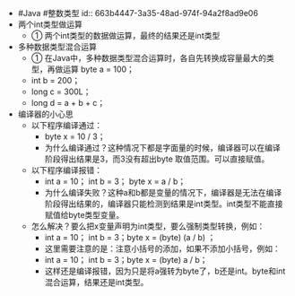 - #Java #整数类型
  id:: 663b4447-3a35-48ad-974f-94a2f8ad9e06
- 两个int类型做运算
	- ① 两个int类型的数据做运算，最终的结果还是int类型
- 多种数据类型混合运算
	- ① 在Java中，多种数据类型混合运算时，各自先转换成容量最大的类型，再做运算 byte a = 100；
	- int b = 200；
	- long c = 300L；
	- long d = a + b + c；
- 编译器的小心思
	- 以下程序编译通过：
		- byte x = 10 / 3；
		- 为什么编译通过？这种情况下都是字面量的时候，编译器可以在编译阶段得出结果是3，而3没有超出byte 取值范围。可以直接赋值。
	- 以下程序编译报错：
		- int a = 10； int b = 3； byte x = a / b；
		- 为什么编译失败？这种a和b都是变量的情况下，编译器是无法在编译阶段得出结果的，编译器只能检测到结果是int类型。int类型不能直接赋值给byte类型变量。
	- 怎么解决？要么把x变量声明为int类型，要么强制类型转换，例如：
		- int a = 10； int b = 3；byte x = (byte) (a / b) ；
		- 这里需要注意的是：注意小括号的添加，如果不添加小括号，例如：
		- int a = 10； int b = 3；byte x = (byte) a / b；
		- 这样还是编译报错，因为只是将a强转为byte了，b还是int。byte和int混合运算，结果还是int类型。